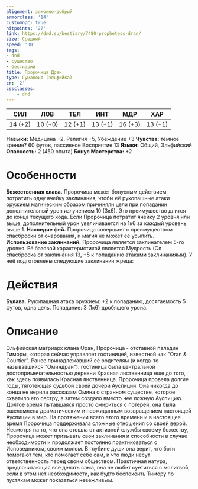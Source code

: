 ```yaml
---
alignment: законно-добрый
armorclass: '14'
customnpc: true
hitpoints: '27'
link: https://dnd.su/bestiary/7480-prophetess-dran/
size: Средний
speed: '30'
tags:
- dnd
- существо
- бестиарий
title: Пророчица Дран
type: Гуманоид (эльфийка)
cr: '2'
cssclasses:
    - dnd
---
```



| СИЛ | ЛОВ | ТЕЛ | ИНТ | МДР | ХАР |
|---|---|---|---|---|---|
| 14 (+2) | 10 (+0) | 12 (+1) | 13 (+1) | 16 (+3) | 13 (+1) |
**Навыки:** Медицина +2, Религия +5, Убеждение +3
**Чувства:** тёмное зрение? 60 футов, пассивное Восприятие 13
**Языки:** Общий, Эльфийский
**Опасность:** 2 (450 опыта)
**Бонус Мастерства:** +2


# Особенности
**Божественная слава.** Пророчица может бонусным действием потратить одну ячейку заклинания, чтобы её рукопашные атаки оружием магическим образом причиняли цели при попадании дополнительный урон излучением 10 (3к6). Это преимущество длится до конца текущего хода. Если Пророчица потратит ячейку 2 уровня или выше, дополнительный урон увеличивается на 1к6 за каждый уровень выше 1.
**Наследие фей.** Пророчица совершает с преимуществом спасброски от очарования, и магия не может её усыпить.
**Использование заклинаний.** Пророчица является заклинателем 5-го уровня. Её базовой характеристикой является Мудрость (Сл спасброска от заклинания 13, +5 к попаданию атаками заклинаниями). У неё подготовлены следующие заклинания жреца:


# Действия
**Булава.** Рукопашная атака оружием: +2 к попаданию, досягаемость 5 футов, одна цель. Попадание: 3 (1к6) дробящего урона.


# Описание
Эльфийская матриарх клана Оран, Пророчица - отставной паладин Тиморы, которая сейчас управляет гостиницей, известной как "Oran & Courtier". Ранее принадлежавший её родителям (и когда-то называвшийся "Оминдран"). гостиница была центральной достопримечательностью деревни Красная лиственница еще до того, как здесь появилась Красная лиственница. Пророчица провела долгие годы, тяготеющая судьбой своей дочери Ауспиции. Она никогда до конца не верила рассказам Омина о странном существе, которое схватило его сестру, а затем создало вместо нее ложную Ауспицию. Долгое время пытавшаяся просто смириться с потерей, она была ошеломлена драматическим и неожиданным возвращением настоящей Ауспиции в мир. На протяжении всего этого времени и в настоящее время Пророчица поддерживала сложные отношения со своей верой. Несмотря на то, что она отошла от активной службы своему божеству, Пророчица может призывать свои заклинания и способности в случае необходимости и продолжает постоянно практиковаться с Исповедником, своим молом. В глубине души она верит, что боги помогают тем, кто помогает себе сам, и что люди несут ответственность перед своим обществом. Практичная натура, предпочитающая все делать сама, она не любит суетиться с молитвой, если в этом нет необходимости, как будто беспокоить Тимору по пустякам может показаться невежливым.